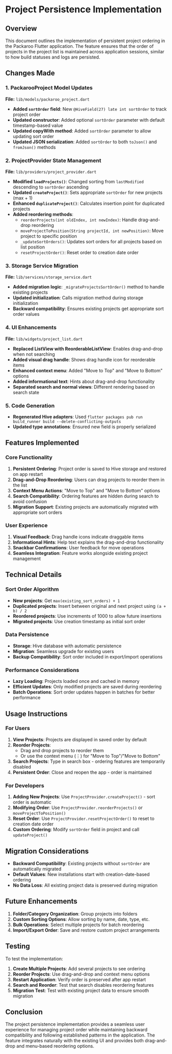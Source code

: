 # Project Persistence Implementation

## Overview

This document outlines the implementation of persistent project ordering in the Packaroo Flutter application. The feature ensures that the order of projects in the project list is maintained across application sessions, similar to how build statuses and logs are persisted.

## Changes Made

### 1. PackarooProject Model Updates

**File:** `lib/models/packaroo_project.dart`

- **Added `sortOrder` field**: New `@HiveField(27) late int sortOrder` to track project order
- **Updated constructor**: Added optional `sortOrder` parameter with default timestamp-based value
- **Updated copyWith method**: Added `sortOrder` parameter to allow updating sort order
- **Updated JSON serialization**: Added `sortOrder` to both `toJson()` and `fromJson()` methods

### 2. ProjectProvider State Management

**File:** `lib/providers/project_provider.dart`

- **Modified `loadProjects()`**: Changed sorting from `lastModified` descending to `sortOrder` ascending
- **Updated `createProject()`**: Sets appropriate `sortOrder` for new projects (max + 1)
- **Enhanced `duplicateProject()`**: Calculates insertion point for duplicated projects
- **Added reordering methods**:
  - `reorderProjects(int oldIndex, int newIndex)`: Handle drag-and-drop reordering
  - `moveProjectToPosition(String projectId, int newPosition)`: Move project to specific position
  - `_updateSortOrders()`: Updates sort orders for all projects based on list position
  - `resetProjectOrder()`: Reset order to creation date order

### 3. Storage Service Migration

**File:** `lib/services/storage_service.dart`

- **Added migration logic**: `_migrateProjectsSortOrder()` method to handle existing projects
- **Updated initialization**: Calls migration method during storage initialization
- **Backward compatibility**: Ensures existing projects get appropriate sort order values

### 4. UI Enhancements

**File:** `lib/widgets/project_list.dart`

- **Replaced ListView with ReorderableListView**: Enables drag-and-drop when not searching
- **Added visual drag handle**: Shows drag handle icon for reorderable items
- **Enhanced context menu**: Added "Move to Top" and "Move to Bottom" options
- **Added informational text**: Hints about drag-and-drop functionality
- **Separated search and normal views**: Different rendering based on search state

### 5. Code Generation

- **Regenerated Hive adapters**: Used `flutter packages pub run build_runner build --delete-conflicting-outputs`
- **Updated type annotations**: Ensured new field is properly serialized

## Features Implemented

### Core Functionality

1. **Persistent Ordering**: Project order is saved to Hive storage and restored on app restart
2. **Drag-and-Drop Reordering**: Users can drag projects to reorder them in the list
3. **Context Menu Actions**: "Move to Top" and "Move to Bottom" options
4. **Search Compatibility**: Ordering features are hidden during search to avoid confusion
5. **Migration Support**: Existing projects are automatically migrated with appropriate sort orders

### User Experience

1. **Visual Feedback**: Drag handle icons indicate draggable items
2. **Informational Hints**: Help text explains the drag-and-drop functionality
3. **Snackbar Confirmations**: User feedback for move operations
4. **Seamless Integration**: Feature works alongside existing project management

## Technical Details

### Sort Order Algorithm

- **New projects**: Get `max(existing_sort_orders) + 1`
- **Duplicated projects**: Insert between original and next project using `(a + b) / 2`
- **Reordered projects**: Use increments of 1000 to allow future insertions
- **Migrated projects**: Use creation timestamp as initial sort order

### Data Persistence

- **Storage**: Hive database with automatic persistence
- **Migration**: Seamless upgrade for existing users
- **Backup Compatibility**: Sort order included in export/import operations

### Performance Considerations

- **Lazy Loading**: Projects loaded once and cached in memory
- **Efficient Updates**: Only modified projects are saved during reordering
- **Batch Operations**: Sort order updates happen in batches for better performance

## Usage Instructions

### For Users

1. **View Projects**: Projects are displayed in saved order by default
2. **Reorder Projects**: 
   - Drag and drop projects to reorder them
   - Or use the context menu (⋮) for "Move to Top"/"Move to Bottom"
3. **Search Projects**: Type in search box - ordering features are temporarily disabled
4. **Persistent Order**: Close and reopen the app - order is maintained

### For Developers

1. **Adding New Projects**: Use `ProjectProvider.createProject()` - sort order is automatic
2. **Modifying Order**: Use `ProjectProvider.reorderProjects()` or `moveProjectToPosition()`
3. **Reset Order**: Use `ProjectProvider.resetProjectOrder()` to reset to creation date order
4. **Custom Ordering**: Modify `sortOrder` field in project and call `updateProject()`

## Migration Considerations

- **Backward Compatibility**: Existing projects without `sortOrder` are automatically migrated
- **Default Values**: New installations start with creation-date-based ordering
- **No Data Loss**: All existing project data is preserved during migration

## Future Enhancements

1. **Folder/Category Organization**: Group projects into folders
2. **Custom Sorting Options**: Allow sorting by name, date, type, etc.
3. **Bulk Operations**: Select multiple projects for batch reordering
4. **Import/Export Order**: Save and restore custom project arrangements

## Testing

To test the implementation:

1. **Create Multiple Projects**: Add several projects to see ordering
2. **Reorder Projects**: Use drag-and-drop and context menu options
3. **Restart Application**: Verify order is preserved after app restart
4. **Search and Reorder**: Test that search disables reordering features
5. **Migration Test**: Test with existing project data to ensure smooth migration

## Conclusion

The project persistence implementation provides a seamless user experience for managing project order while maintaining backward compatibility and following established patterns in the application. The feature integrates naturally with the existing UI and provides both drag-and-drop and menu-based reordering options.
